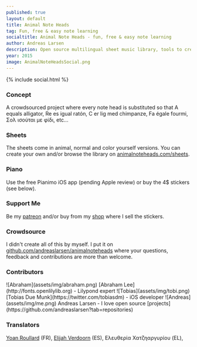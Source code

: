 ```yaml
---
published: true
layout: default
title: Animal Note Heads
tag: Fun, free & easy note learning
socialtitle: Animal Note Heads - fun, free & easy note learning
author: Andreas Larsen
description: Open source multilingual sheet music library, tools to create your own sheet music, iOS app and much more - all free. 
year: 2015
image: AnimalNoteHeadsSocial.png
---
```


{% include social.html %}

### Concept
A crowdsourced project where every note head is substituted so that A equals alligator, Re es igual ratón, C er lig med chimpanze, Fa égale fourmi, Σολ ισούται με φίδι, etc...

### Sheets
The sheets come in animal, normal and color yourself versions. You can create your own and/or browse the library on [animalnoteheads.com/sheets](http://animalnoteheads.com/sheets).

### Piano
Use the free Pianimo iOS app (pending Apple review) or buy the 4$ stickers (see below).

### Support Me
Be my [patreon](https://www.patreon.com/andreaslarsen) and/or buy from my [shop](http://www.redbubble.com/people/animalnoteheads/shop/) where I sell the stickers.

### Crowdsource
I didn't create all of this by myself. I put it on [github.com/andreaslarsen/animalnoteheads](https://github.com/andreaslarsen/animalnoteheads) where your questions, feedback and contributions are more than welcome.

### Contributors
<span id="contri">
![Abraham](assets/img/abraham.png) [Abraham Lee](http://fonts.openlilylib.org) - Lilypond expert  
![Tobias](assets/img/tobi.png) [Tobias Due Munk](https://twitter.com/tobiasdm) - iOS developer  
![Andreas](assets/img/me.png) Andreas Larsen - I love open source [projects](https://github.com/andreaslarsen?tab=repositories)
</span>

### Translators
[Yoan Roullard](http://yoanroullard.fr) (FR), [Elijah Verdoorn](https://twitter.com/elijahverdoorn) (ES), Ελευθερία Χατζηαργυρίου (EL),

<!--
### Affilliates
I'm interested in a company/organisation/foundation that would support the project in turn for e.g. "brought to you by ..." - I'd like to devote more time to the project and possibly make it completely free for everyone to use.-->
